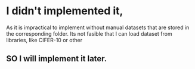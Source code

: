 # I didn't implemented it, 

As it is impractical to implement without manual datasets that are stored in the corresponding folder. 
Its not fasible that I can load dataset from libraries, like CIFER-10 or other



## SO I will implement it later.

